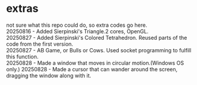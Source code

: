 # extras
not sure what this repo could do, so extra codes go here.  
20250816 - Added Sierpinski's Triangle.2 cores, OpenGL.  
20250827 - Added Sierpinski's Colored Tetrahedron. Reused parts of the code from the first version.  
20250827 - AB Game, or Bulls or Cows. Used socket programming to fulfill this function.  
20250828 - Made a window that moves in circular motion.(Windows OS only.)
20250828 - Made a cursor that can wander around the screen, dragging the window along with it.
